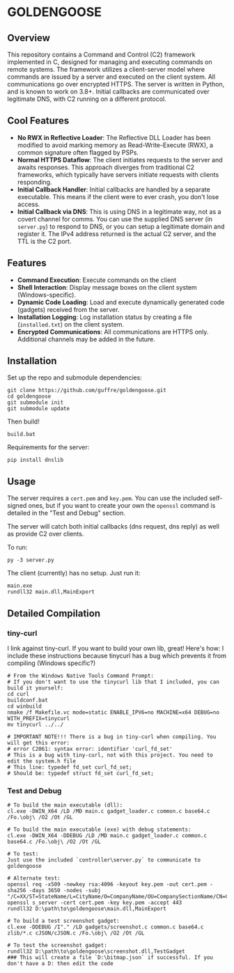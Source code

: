 # GOLDENGOOSE

## Overview

This repository contains a Command and Control (C2) framework implemented in C, designed for managing and executing commands on remote systems. The framework utilizes a client-server model where commands are issued by a server and executed on the client system. All communications go over encrypted HTTPS. The server is written in Python, and is known to work on 3.8+. Initial callbacks are communicated over legitimate DNS, with C2 running on a different protocol.

## Cool Features

- **No RWX in Reflective Loader**: The Reflective DLL Loader has been modified to avoid marking memory as Read-Write-Execute (RWX), a common signature often flagged by PSPs.
- **Normal HTTPS Dataflow**: The client initiates requests to the server and awaits responses. This approach diverges from traditional C2 frameworks, which typically have servers initiate requests with clients responding.
- **Initial Callback Handler**: Initial callbacks are handled by a separate executable. This means if the client were to ever crash, you don't lose access.
- **Initial Callback via DNS**: This is using DNS in a legitimate way, not as a covert channel for comms. You can use the supplied DNS server (in `server.py`) to respond to DNS, or you can setup a legitimate domain and register it. The IPv4 address returned is the actual C2 server, and the TTL is the C2 port.

## Features

- **Command Execution**: Execute commands on the client
- **Shell Interaction**: Display message boxes on the client system (Windows-specific).
- **Dynamic Code Loading**: Load and execute dynamically generated code (gadgets) received from the server.
- **Installation Logging**: Log installation status by creating a file (`installed.txt`) on the client system.
- **Encrypted Communications**: All communications are HTTPS only. Additional channels may be added in the future.

## Installation

Set up the repo and submodule dependencies:
```
git clone https://github.com/guffre/goldengoose.git
cd goldengoose
git submodule init
git submodule update
```

Then build!
```
build.bat
```

Requirements for the server:
```
pip install dnslib
```

## Usage

The server requires a `cert.pem` and `key.pem`. You can use the included self-signed ones, but if you want to create your own the `openssl` command is detailed in the "Test and Debug" section.

The server will catch both initial callbacks (dns request, dns reply)
as well as provide C2 over clients.

To run:
```
py -3 server.py
```

The client (currently) has no setup. Just run it:
```
main.exe
rundll32 main.dll,MainExport
```

## Detailed Compilation

### tiny-curl
I link against tiny-curl. If you want to build your own lib, great! Here's how:
I include these instructions because tinycurl has a bug which prevents it from compiling (Windows specific?)
```
# From the Windows Native Tools Command Prompt:
# If you don't want to use the tinycurl lib that I included, you can build it yourself:
cd curl
buildconf.bat
cd winbuild
nmake /f Makefile.vc mode=static ENABLE_IPV6=no MACHINE=x64 DEBUG=no WITH_PREFIX=tinycurl
mv tinycurl ../../

# IMPORTANT NOTE!!! There is a bug in tiny-curl when compiling. You will get this error:
# error C2061: syntax error: identifier 'curl_fd_set'
# This is a bug with tiny-curl, not with this project. You need to edit the system.h file
# This line: typedef fd_set curl_fd_set;
# Should be: typedef struct fd_set curl_fd_set;
```

### Test and Debug
```
# To build the main executable (dll):
cl.exe -DWIN_X64 /LD /MD main.c gadget_loader.c common.c base64.c /Fo.\obj\ /O2 /Ot /GL

# To build the main executable (exe) with debug statements:
cl.exe -DWIN_X64 -DDEBUG /LD /MD main.c gadget_loader.c common.c base64.c /Fo.\obj\ /O2 /Ot /GL

# To test:
Just use the included `controller\server.py` to communicate to goldengoose

# Alternate test:
openssl req -x509 -newkey rsa:4096 -keyout key.pem -out cert.pem -sha256 -days 3650 -nodes -subj "/C=XX/ST=StateName/L=CityName/O=CompanyName/OU=CompanySectionName/CN=CommonNameOrHostname"
openssl s_server -cert cert.pem -key key.pem -accept 443
rundll32 D:\path\to\goldengoose\main.dll,MainExport

# To build a test screenshot gadget:
cl.exe -DDEBUG /I"." /LD gadgets/screenshot.c common.c base64.c zlib/*.c cJSON/cJSON.c /Fo.\obj\ /O2 /Ot /GL

# To test the screenshot gadget:
rundll32 D:\path\to\goldengoose\screenshot.dll,TestGadget
### This will create a file `D:\bitmap.json` if successful. If you don't have a D: then edit the code
```